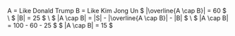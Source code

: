 A = Like Donald Trump
B = Like Kim Jong Un
$ |\overline{A \cap B}| = 60 $ \\
$ |B| = 25 $ \\
$ |A \cap B| = |S| - |\overline{A \cap B}| - |B| $ \\
$ |A \cap B| = 100 - 60 - 25 $
$ |A \cap B| = 15 $
